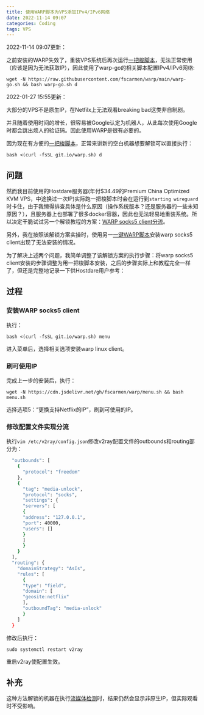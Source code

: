 ```yaml
---
title: 使用WARP脚本为VPS添加IPv4/IPv6网络
date: 2022-11-14 09:07
categories: Coding
tags: VPS
---
```


2022-11-14 09:07更新：

之前安装的WARP失效了，重装VPS系统后再次运行[一把梭脚本][1]，无法正常使用（应该是因为无法获取IP），因此使用了warp-go的相关脚本配置IPv4/IPv6网络:

`wget -N https://raw.githubusercontent.com/fscarmen/warp/main/warp-go.sh && bash warp-go.sh d`

<!-- more -->

2022-01-27 15:55更新：

大部分的VPS不是原生IP，在Netfilx上无法观看breaking bad这类非自制剧。

并且随着使用时间的增长，很容易被Google认定为机器人，从此每次使用Google时都会跳出烦人的验证码。因此使用WARP是很有必要的。

因为现在有方便的[一把梭脚本][1]，正常来讲新的空白机器想要解锁可以直接执行：

`bash <(curl -fsSL git.io/warp.sh) d`

## 问题

然而我目前使用的Hostdare服务器(年付$34.49的Premium China Optimized KVM VPS，中途换过一次IP)实际跑一把梭脚本时会在运行到`starting wireguard`时卡住，由于我懒得排查具体是什么原因（操作系统版本？还是服务器的一些未知原因？），且服务器上也部署了很多docker容器，因此也无法轻易地重装系统。所以决定干脆试试另一个解锁教程的方案：[WARP socks5 client分流][2]。

另外，我在按照该解锁方案实操时，使用另一[一键WARP脚本][3]安装warp socks5 client出现了无法安装的情况。

为了解决上述两个问题，我简单调整了该解锁方案的执行步骤：将warp socks5 client安装的步骤调整为用一把梭脚本安装，之后的步骤实际上和教程完全一样了，但还是完整地记录一下供Hostdare用户参考：

## 过程

### 安装WARP socks5 client

执行：

`bash <(curl -fsSL git.io/warp.sh) menu`

进入菜单后，选择相关选项安装warp linux client。

### 刷可使用IP

完成上一步的安装后，执行：

`wget -N https://cdn.jsdelivr.net/gh/fscarmen/warp/menu.sh && bash menu.sh`

选择选项5：“更换支持Netflix的IP”，刷到可使用的IP。

### 修改配置文件实现分流

执行`vim /etc/v2ray/config.json`修改v2ray配置文件的outbounds和routing部分为：

```bash
  "outbounds": [
    {
      "protocol": "freedom"
    },
    {
      "tag": "media-unlock",
      "protocol": "socks",
      "settings": {
      "servers": [
      {
      "address": "127.0.0.1",
      "port": 40000,
      "users": []
      }
      ]
      }
    }
  ], 
  "routing": {
    "domainStrategy": "AsIs",
    "rules": [
      {
      "type": "field",
      "domain": [
      "geosite:netflix"
      ],
      "outboundTag": "media-unlock"
      }
    ]
  }
```

修改后执行：

`sudo systemctl restart v2ray`

重启v2ray使配置生效。

## 补充

这种方法解锁的机器在执行[流媒体检测][4]时，结果仍然会显示非原生IP，但实际观看时不受影响。

[1]: https://github.com/P3TERX/warp.sh "Cloudflare WARP configuration script"
[2]: https://vpsxb.net/1069/ "继续解锁奈飞（七）-WARP socks5 client分流"
[3]: https://github.com/fscarmen/warp "【WGCF】连接CF WARP为服务器添加IPv4/IPv6网络"
[4]: https://github.com/sjlleo/netflix-verify "NETFLIX-VERIFY"

